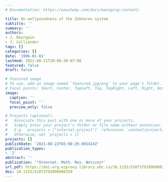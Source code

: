 ```yaml
---
# Documentation: https://wowchemy.com/docs/managing-content/

title: On wellposedness of the Zakharov system
subtitle: ''
summary: ''
authors:
- J. Bourgain
- J. Colliander
tags: []
categories: []
date: '1996-01-01'
lastmod: 2021-08-21T20:08:30-07:00
featured: false
draft: false

# Featured image
# To use, add an image named `featured.jpg/png` to your page's folder.
# Focal points: Smart, Center, TopLeft, Top, TopRight, Left, Right, BottomLeft, Bottom, BottomRight.
image:
  caption: ''
  focal_point: ''
  preview_only: false

# Projects (optional).
#   Associate this post with one or more of your projects.
#   Simply enter your project's folder or file name without extension.
#   E.g. `projects = ["internal-project"]` references `content/project/deep-learning/index.md`.
#   Otherwise, set `projects = []`.
projects: []
publishDate: '2021-08-22T03:08:29.965424Z'
publication_types:
- '2'
abstract: ''
publication: '*Internat. Math. Res. Notices*'
url_pdf: https://doi-org.ezproxy.library.ubc.ca/10.1155/S1073792896000359
doi: 10.1155/S1073792896000359
---
```

